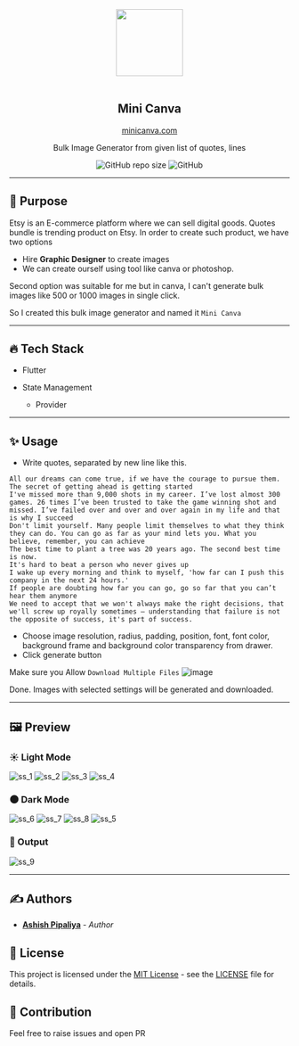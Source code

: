 <div align="center">
<img src="https://user-images.githubusercontent.com/32923529/169699428-22ce77a0-cae8-45b4-94ae-2b3d990c8e25.png" width="120"/>
<br>
<br>
<h2>Mini Canva</h2>
<a href="https://minicanva.xyz/" target='_blank'>minicanva.com</a>
<p>Bulk Image Generator from given list of quotes, lines</p>

![GitHub repo size](https://img.shields.io/github/repo-size/ashishpipaliya/minicanva?style=for-the-badge)
![GitHub](https://img.shields.io/github/license/ashishpipaliya/minicanva?style=for-the-badge)
</div>

____
## 🌈 Purpose
 Etsy is an E-commerce platform where we can sell digital goods. Quotes bundle is trending product on Etsy. In order to create such product, we have two options
- Hire <strong>Graphic Designer</strong> to create images
- We can create ourself using tool like canva or photoshop.

Second option was suitable for me but in canva, I can't generate bulk images like 500 or 1000 images in single click.

So I created this bulk image generator and named it `Mini Canva`
____
## 🔥 Tech Stack
- Flutter

- State Management 
    - Provider
____
## ✨ Usage
- Write quotes, separated by new line like this.

```
All our dreams can come true, if we have the courage to pursue them.
The secret of getting ahead is getting started
I've missed more than 9,000 shots in my career. I’ve lost almost 300 games. 26 times I’ve been trusted to take the game winning shot and missed. I’ve failed over and over and over again in my life and that is why I succeed
Don't limit yourself. Many people limit themselves to what they think they can do. You can go as far as your mind lets you. What you believe, remember, you can achieve
The best time to plant a tree was 20 years ago. The second best time is now.
It's hard to beat a person who never gives up
I wake up every morning and think to myself, 'how far can I push this company in the next 24 hours.'
If people are doubting how far you can go, go so far that you can’t hear them anymore
We need to accept that we won't always make the right decisions, that we'll screw up royally sometimes – understanding that failure is not the opposite of success, it's part of success.
```
- Choose image resolution, radius, padding, position, font, font color, background frame and background color transparency from drawer.
- Click generate button

Make sure you Allow `Download Multiple Files`
![image](https://user-images.githubusercontent.com/32923529/169703626-d2e3befa-ac93-43b4-94bf-b21799e00a70.png)


Done. Images with selected settings will be generated and downloaded. 
____
## 🖼️ Preview
### ☀️ Light Mode
![ss_1](https://user-images.githubusercontent.com/32923529/169699013-0cad1ada-6b7a-475c-9495-92d039953949.png)
![ss_2](https://user-images.githubusercontent.com/32923529/169699019-9db0862d-3bc6-46eb-8243-200809d5fa87.png)
![ss_3](https://user-images.githubusercontent.com/32923529/169699022-2a98e98a-9c4d-49f6-9613-b5fa745bd62e.png)
![ss_4](https://user-images.githubusercontent.com/32923529/169699024-79a1dfc3-94cd-4cd8-b9a3-5a6b6ccd10ec.png)

### 🌑 Dark Mode
![ss_6](https://user-images.githubusercontent.com/32923529/169699027-bdbc118f-9bf7-4f71-9a0b-3ed8be7cd4a3.png)
![ss_7](https://user-images.githubusercontent.com/32923529/169699029-5cb3238f-9387-4c6f-ba1c-e0009cb56cb9.png)
![ss_8](https://user-images.githubusercontent.com/32923529/169699040-93731f98-f579-42bd-8766-341c5b7fbe9d.png)
![ss_5](https://user-images.githubusercontent.com/32923529/169699026-9714d769-9479-4a56-9af2-be42e9027af6.png)

### 🚀 Output
![ss_9](https://user-images.githubusercontent.com/32923529/169699043-f45055d0-754e-4412-8a5f-64391d2e4279.png)

____
## ✍️ Authors

- [**Ashish Pipaliya**](https://github.com/ashishpipaliya) - _Author_

## 📜 License

This project is licensed under the [MIT License](https://opensource.org/licenses/MIT) - see the [LICENSE](LICENSE.md) file for details.

## 🧰 Contribution
Feel free to raise issues and open PR